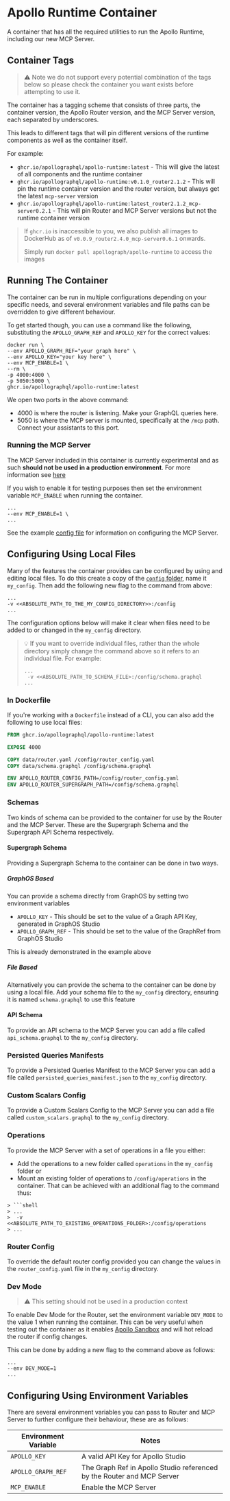 # Apollo Runtime Container

A container that has all the required utilities to run the Apollo Runtime, including our new MCP Server.

## Container Tags

> ⚠ Note we do not support every potential combination of the tags below so please check the container you want
> exists before attempting to use it.

The container has a tagging scheme that consists of three parts, the container version, the Apollo Router version, 
and the MCP Server version, each separated by underscores.

This leads to different tags that will pin different versions of the runtime components as well as the container itself.

For example:
* `ghcr.io/apollographql/apollo-runtime:latest` - This will give the latest of all components and the runtime container
* `ghcr.io/apollographql/apollo-runtime:v0.1.0_router2.1.2` - This will pin the runtime container version and the router version, but always get the latest `mcp-server` version
* `ghcr.io/apollographql/apollo-runtime:latest_router2.1.2_mcp-server0.2.1` - This will pin Router and MCP Server versions but not the runtime container version

> If `ghcr.io` is inaccessible to you, we also publish all images to DockerHub as of `v0.0.9_router2.4.0_mcp-server0.6.1` onwards.
> 
> Simply run `docker pull apollograph/apollo-runtime` to access the images

## Running The Container

The container can be run in multiple configurations depending on your specific needs, and several environment variables
and file paths can be overridden to give different behaviour.

To get started though, you can use a command like the following, substituting the `APOLLO_GRAPH_REF` and `APOLLO_KEY` for the correct values: 
```shell
docker run \
--env APOLLO_GRAPH_REF="your graph here" \
--env APOLLO_KEY="your key here" \
--env MCP_ENABLE=1 \
--rm \
-p 4000:4000 \
-p 5050:5000 \
ghcr.io/apollographql/apollo-runtime:latest
```
We open two ports in the above command:
- 4000 is where the router is listening. Make your GraphQL queries here.
- 5050 is where the MCP server is mounted, specifically at the `/mcp` path. Connect your assistants to this port.

### Running the MCP Server

The MCP Server included in this container is currently experimental and as such **should not be used in a production 
environment**. For more information see [here](https://www.apollographql.com/docs/graphos/resources/feature-launch-stages#experimental)

If you wish to enable it for testing purposes then set the environment variable `MCP_ENABLE` when running the container.

```shell
...
--env MCP_ENABLE=1 \
...
```

See the example [config file](config/mcp_config.yaml) for information on configuring the MCP Server.

## Configuring Using Local Files

Many of the features the container provides can be configured by using and editing local files. To do this create a copy
of the [`config` folder](config), name it `my_config`. Then add the following new flag to the command from above:

```shell
...
-v <<ABSOLUTE_PATH_TO_THE_MY_CONFIG_DIRECTORY>>:/config
...
```

The configuration options below will make it clear when files need to be added to or changed in the `my_config` directory.

> 💡 If you want to override individual files, rather than the whole directory simply change the command above
> so it refers to an individual file. For example:
> 
> ```shell
> ...
>  -v <<ABSOLUTE_PATH_TO_SCHEMA_FILE>:/config/schema.graphql 
> ...
> ```

### In Dockerfile
If you're working with a `Dockerfile` instead of a CLI, you can also add the following to use local files:
```dockerfile
FROM ghcr.io/apollographql/apollo-runtime:latest

EXPOSE 4000

COPY data/router.yaml /config/router_config.yaml
COPY data/schema.graphql /config/schema.graphql

ENV APOLLO_ROUTER_CONFIG_PATH=/config/router_config.yaml
ENV APOLLO_ROUTER_SUPERGRAPH_PATH=/config/schema.graphql
```

### Schemas

Two kinds of schema can be provided to the container for use by the Router and the MCP Server. These are the 
Supergraph Schema and the Supergraph API Schema respectively.

#### Supergraph Schema

Providing a Supergraph Schema to the container can be done in two ways.

##### GraphOS Based
You can provide a schema directly from GraphOS by setting two environment variables 
* `APOLLO_KEY` - This should be set to the value of a Graph API Key, generated in GraphOS Studio
* `APOLLO_GRAPH_REF` - This should be set to the value of the GraphRef from GraphOS Studio

This is already demonstrated in the example above

##### File Based 
Alternatively you can provide the schema to the container can be done by using a local file. Add your schema
file to the `my_config` directory, ensuring it is named `schema.graphql` to use this feature

#### API Schema
To provide an API schema to the MCP Server you can add a file called `api_schema.graphql` to the `my_config`
directory.

### Persisted Queries Manifests
To provide a Persisted Queries Manifest to the MCP Server you can add a file called `persisted_queries_manifest.json` to
the `my_config` directory.

### Custom Scalars Config
To provide a Custom Scalars Config to the MCP Server you can add a file called `custom_scalars.graphql` to the 
`my_config` directory.

### Operations
To provide the MCP Server with a set of operations in a file you either:

* Add the operations to a new folder called `operations` in the `my_config` folder or
* Mount an existing folder of operations to `/config/operations` in the container. That can be achieved with an
additional flag to the command thus:

```shell
> ```shell
> ...
>  -v <<ABSOLUTE_PATH_TO_EXISTING_OPERATIONS_FOLDER>:/config/operations
> ...
```

### Router Config
To override the default router config provided you can change the values in the `router_config.yaml` file in
the `my_config` directory.

### Dev Mode

> ⚠️ This setting should not be used in a production context

To enable Dev Mode for the Router, set the environment variable `DEV_MODE` to the value 1 when running the container.
This can be very useful when testing out the container as it enables 
[Apollo Sandbox](https://www.apollographql.com/docs/graphos/platform/sandbox) and will hot reload the router if
config changes.

This can be done by adding a new flag to the command above as follows:
```shell
...
--env DEV_MODE=1
...
```

## Configuring Using Environment Variables

There are several environment variables you can pass to Router and MCP Server to further configure their behaviour,
these are as follows:

| Environment Variable             | Notes                                                                                                                                                                  |
|----------------------------------|------------------------------------------------------------------------------------------------------------------------------------------------------------------------|
| `APOLLO_KEY`                     | A valid API Key for Apollo Studio                                                                                                                                      |
| `APOLLO_GRAPH_REF`               | The Graph Ref in Apollo Studio referenced by the Router and MCP Server                                                                                                 |
| `MCP_ENABLE`                     | Enable the MCP Server                                                                                                                                                  |
